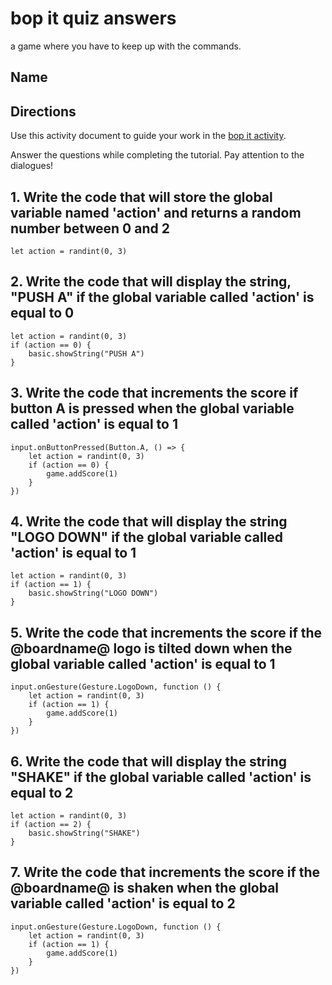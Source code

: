 # bop it quiz answers

a game where you have to keep up with the commands.

## Name

## Directions

Use this activity document to guide your work in the [bop it activity](/lessons/bop-it/activity).

Answer the questions while completing the tutorial. Pay attention to the dialogues!

## 1. Write the code that will store the global variable named 'action' and returns a random number between 0 and 2

```blocks
let action = randint(0, 3)
```

## 2. Write the code that will display the string, "PUSH A" if the global variable called 'action' is equal to 0

```blocks
let action = randint(0, 3)
if (action == 0) {
    basic.showString("PUSH A")
}
```

## 3. Write the code that increments the score if button A is pressed when the global variable called 'action' is equal to 1

```blocks
input.onButtonPressed(Button.A, () => {
    let action = randint(0, 3)
    if (action == 0) {
        game.addScore(1)
    }
})
```

## 4. Write the code that will display the string "LOGO DOWN" if the global variable called 'action' is equal to 1

```blocks
let action = randint(0, 3)
if (action == 1) {
    basic.showString("LOGO DOWN")
}
```

## 5. Write the code that increments the score if the @boardname@ logo is tilted down when the global variable called 'action' is equal to 1

```blocks
input.onGesture(Gesture.LogoDown, function () {
    let action = randint(0, 3)
    if (action == 1) {
        game.addScore(1)
    }
})
```

## 6. Write the code that will display the string "SHAKE" if the global variable called 'action' is equal to 2

```blocks
let action = randint(0, 3)
if (action == 2) {
    basic.showString("SHAKE")
}
```

## 7. Write the code that increments the score if the @boardname@ is shaken when the global variable called 'action' is equal to 2

```blocks
input.onGesture(Gesture.LogoDown, function () {
    let action = randint(0, 3)
    if (action == 1) {
        game.addScore(1)
    }
})
```
